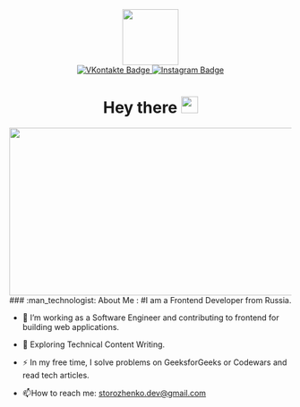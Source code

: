 <div id="header" align="center">
  <img src="https://media.giphy.com/media/M9gbBd9nbDrOTu1Mqx/giphy.gif" width="100"/>
<div id="badges" >
  <a href="https://vk.com/id445662390">
  <img src="https://img.shields.io/badge/VKontakte-blue?style=for-the-badge&logo=VKontakte&logoColor=white" alt="VKontakte Badge"/>
  </a>
  <a href="https://instagram.com/1_antonst_?utm_medium=copy_link">
    <img src="https://img.shields.io/badge/Instagram-red?style=for-the-badge&logo=Instagram&logoColor=white" alt="Instagram Badge"/>
  </a>
</div>
  <img src="https://komarev.com/ghpvc/?username=ToxichQQQ&style=flat-square&color=blue" alt=""/>
  <h1>
  Hey there
  <img src="https://media.giphy.com/media/hvRJCLFzcasrR4ia7z/giphy.gif" width="30px"/>
</h1>
 </div>
 <div align="center">
  <img src="https://media.giphy.com/media/dWesBcTLavkZuG35MI/giphy.gif" width="600" height="300"/>
</div>
### :man_technologist: About Me :
#I am a Frontend Developer from Russia.

- :telescope: I’m working as a Software Engineer and contributing to frontend for building web applications.

- :seedling: Exploring Technical Content Writing.

- :zap: In my free time, I solve problems on GeeksforGeeks or Codewars and read tech articles.

- :mailbox:How to reach me: storozhenko.dev@gmail.com
